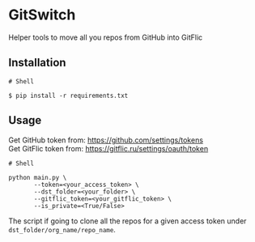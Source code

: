 # GitSwitch

Helper tools to move all you repos from GitHub into GitFlic

## Installation

```shell
# Shell

$ pip install -r requirements.txt
```


## Usage

Get GitHub token from: https://github.com/settings/tokens \
Get GitFlic token from: https://gitflic.ru/settings/oauth/token

```shell
# Shell

python main.py \
       --token=<your_access_token> \
       --dst_folder=<your_folder> \
	   --gitflic_token=<your_gitflic_token> \
	   --is_private=<True/False>
```

The script if going to clone all the repos for a given access token under `dst_folder/org_name/repo_name`.
